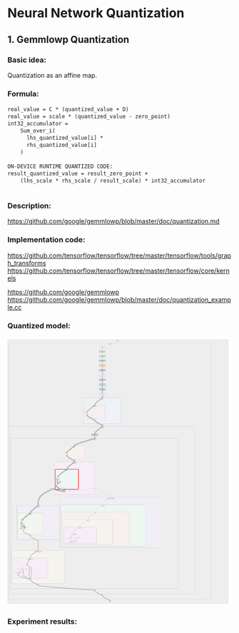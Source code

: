 # Neural Network Quantization


## 1. Gemmlowp Quantization
### Basic idea:
Quantization as an affine map.

### Formula:
```
real_value = C * (quantized_value + D)
real_value = scale * (quantized_value - zero_point)
int32_accumulator =
    Sum_over_i(
      lhs_quantized_value[i] *
      rhs_quantized_value[i]
    )      

ON-DEVICE RUNTIME QUANTIZED CODE:
result_quantized_value = result_zero_point +
    (lhs_scale * rhs_scale / result_scale) * int32_accumulator 
    
```                                               
### Description: 
https://github.com/google/gemmlowp/blob/master/doc/quantization.md
### Implementation code:
https://github.com/tensorflow/tensorflow/tree/master/tensorflow/tools/graph_transforms
https://github.com/tensorflow/tensorflow/tree/master/tensorflow/core/kernels

https://github.com/google/gemmlowp
https://github.com/google/gemmlowp/blob/master/doc/quantization_example.cc

### Quantized model:
![image](https://github.com/shengweigit/notebook/blob/master/compression/quantization/png/quantized_vgg_16.png)

### Experiment results:

